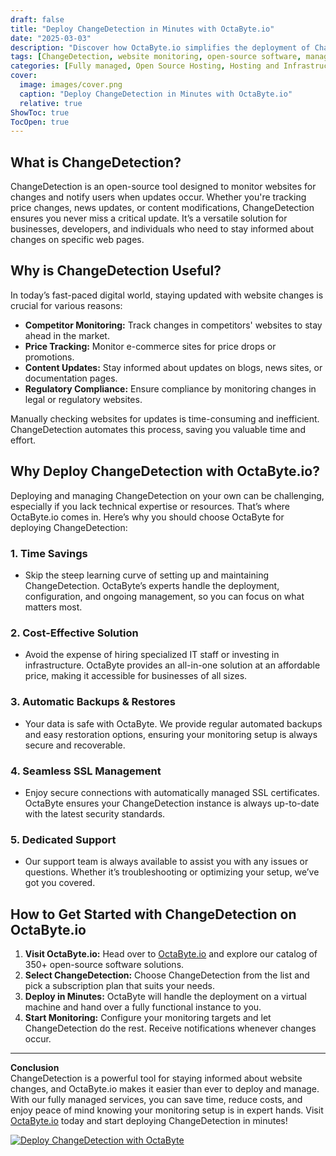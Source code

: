 ```yaml
---
draft: false
title: "Deploy ChangeDetection in Minutes with OctaByte.io"
date: "2025-03-03"
description: "Discover how OctaByte.io simplifies the deployment of ChangeDetection, a powerful open-source tool for monitoring website changes. Save time, reduce costs, and enjoy seamless management with OctaByte's fully managed services."
tags: [ChangeDetection, website monitoring, open-source software, managed services, OctaByte, deploy ChangeDetection, automated backups, SSL management, cost-effective IT solutions]
categories: [Fully managed, Open Source Hosting, Hosting and Infrastructure, Monitoring]
cover:
  image: images/cover.png
  caption: "Deploy ChangeDetection in Minutes with OctaByte.io"
  relative: true
ShowToc: true
TocOpen: true
---
```



## What is ChangeDetection?

ChangeDetection is an open-source tool designed to monitor websites for changes and notify users when updates occur. Whether you're tracking price changes, news updates, or content modifications, ChangeDetection ensures you never miss a critical update. It’s a versatile solution for businesses, developers, and individuals who need to stay informed about changes on specific web pages.

## Why is ChangeDetection Useful?

In today’s fast-paced digital world, staying updated with website changes is crucial for various reasons:

- **Competitor Monitoring:** Track changes in competitors' websites to stay ahead in the market.
- **Price Tracking:** Monitor e-commerce sites for price drops or promotions.
- **Content Updates:** Stay informed about updates on blogs, news sites, or documentation pages.
- **Regulatory Compliance:** Ensure compliance by monitoring changes in legal or regulatory websites.

Manually checking websites for updates is time-consuming and inefficient. ChangeDetection automates this process, saving you valuable time and effort.

## Why Deploy ChangeDetection with OctaByte.io?

Deploying and managing ChangeDetection on your own can be challenging, especially if you lack technical expertise or resources. That’s where OctaByte.io comes in. Here’s why you should choose OctaByte for deploying ChangeDetection:

### 1. **Time Savings**
   - Skip the steep learning curve of setting up and maintaining ChangeDetection. OctaByte’s experts handle the deployment, configuration, and ongoing management, so you can focus on what matters most.

### 2. **Cost-Effective Solution**
   - Avoid the expense of hiring specialized IT staff or investing in infrastructure. OctaByte provides an all-in-one solution at an affordable price, making it accessible for businesses of all sizes.

### 3. **Automatic Backups & Restores**
   - Your data is safe with OctaByte. We provide regular automated backups and easy restoration options, ensuring your monitoring setup is always secure and recoverable.

### 4. **Seamless SSL Management**
   - Enjoy secure connections with automatically managed SSL certificates. OctaByte ensures your ChangeDetection instance is always up-to-date with the latest security standards.

### 5. **Dedicated Support**
   - Our support team is always available to assist you with any issues or questions. Whether it’s troubleshooting or optimizing your setup, we’ve got you covered.

## How to Get Started with ChangeDetection on OctaByte.io

1. **Visit OctaByte.io:** Head over to [OctaByte.io](https://octabyte.io) and explore our catalog of 350+ open-source software solutions.
2. **Select ChangeDetection:** Choose ChangeDetection from the list and pick a subscription plan that suits your needs.
3. **Deploy in Minutes:** OctaByte will handle the deployment on a virtual machine and hand over a fully functional instance to you.
4. **Start Monitoring:** Configure your monitoring targets and let ChangeDetection do the rest. Receive notifications whenever changes occur.

---

**Conclusion**  
ChangeDetection is a powerful tool for staying informed about website changes, and OctaByte.io makes it easier than ever to deploy and manage. With our fully managed services, you can save time, reduce costs, and enjoy peace of mind knowing your monitoring setup is in expert hands. Visit [OctaByte.io](https://octabyte.io) today and start deploying ChangeDetection in minutes!

[![Deploy ChangeDetection with OctaByte](/images/deploy-on-octabyte.png)](https://octabyte.io/fully-managed-open-source-services/hosting-and-infrastructure/monitoring/changedetection)